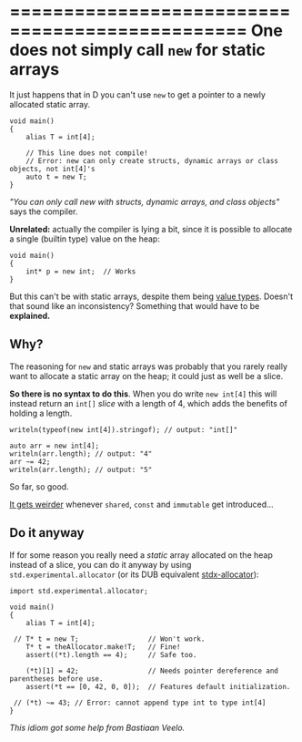 ================================================
One does not simply call `new` for static arrays
================================================

It just happens that in D you can't use `new` to get a pointer to a newly allocated static array.

```
void main()
{
    alias T = int[4];

    // This line does not compile!
    // Error: new can only create structs, dynamic arrays or class objects, not int[4]'s
    auto t = new T; 
}
```

_"You can only call new with structs, dynamic arrays, and class objects"_ says the compiler.

**Unrelated:** actually the compiler is lying a bit, since it is possible to allocate a single (builtin type) value on the heap:

```
void main()
{
    int* p = new int;  // Works
}
```

But this can't be with static arrays, despite them being [value types](#Static-arrays-are-value-types). Doesn't that sound like an inconsistency? Something that would have to be **explained.**

## Why?

The reasoning for `new` and static arrays was probably that you rarely really want to allocate a static array on the heap; it could just as well be a slice.

**So there is no syntax to do this**.
When you do write `new int[4]` this will instead return an `int[]` _slice_ with a length of 4, which adds the benefits of holding a length.

```
writeln(typeof(new int[4]).stringof); // output: "int[]"

auto arr = new int[4];
writeln(arr.length); // output: "4"
arr ~= 42;
writeln(arr.length); // output: "5"
```

So far, so good. 

[It gets weirder](#Type-qualifiers-and-slices-creation) whenever `shared`, `const` and `immutable` get introduced...

## Do it anyway

If for some reason you really need a _static_ array allocated on the heap instead of a slice, you can do it anyway by using `std.experimental.allocator` (or its DUB equivalent [stdx-allocator](https://code.dlang.org/packages/stdx-allocator)):

```
import std.experimental.allocator;

void main()
{
    alias T = int[4];

 // T* t = new T;                 // Won't work.
    T* t = theAllocator.make!T;   // Fine!
    assert((*t).length == 4);     // Safe too.

    (*t)[1] = 42;                 // Needs pointer dereference and parentheses before use.
    assert(*t == [0, 42, 0, 0]);  // Features default initialization.
    
 // (*t) ~= 43; // Error: cannot append type int to type int[4]
}
```

_This idiom got some help from Bastiaan Veelo._